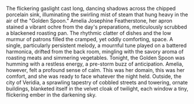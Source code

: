 The flickering gaslight cast long, dancing shadows across the chipped porcelain sink, illuminating the swirling mist of steam that hung heavy in the air of the "Golden Spoon."  Amelia Josephine  Featherstone, her apron stained a vibrant ochre from the day's preparations, meticulously scrubbed a blackened roasting pan.  The rhythmic clatter of dishes and the low murmur of patrons filled the cramped, yet oddly comforting, space.  A single, particularly persistent melody, a mournful tune played on a battered harmonica, drifted from the back room, mingling with the savory aroma of roasting meats and simmering vegetables.  Tonight, the Golden Spoon was humming with a restless energy, a pre-storm buzz of anticipation. Amelia, however, felt a profound sense of calm.  This was her domain, this was her comfort, and she was ready to face whatever the night held.  Outside, the city of Veridia, a sprawling tapestry of cobbled streets and towering, ornate buildings, blanketed itself in the velvet cloak of twilight, each window a tiny, flickering ember in the darkening sky.
